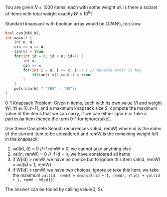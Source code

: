 You are given 𝑁 ≤ 1000 items, each with some weight 𝑤𝑖. Is there a subset of items with total weight exactly 𝑊 ≤ 10<sup>6</sup>?

Standard knapsack with boolean array would be 𝑂(𝑁⋅𝑊), too slow.

```cpp
bool can[MAX_W];
int main() {
	int n, W;
	cin >> n >> W;
	can[0] = true;
	for(int id = 0; id < n; id++) {
		int x;
		cin >> x;
		for(int i = W; i >= x; i--) { // Reverse order is key
			if(can[i-x]) can[i] = true;
		}
	}
	puts(can[W] ? "YES" : "NO");
}
```

0-1 Knapsack Problem: Given n items, each with its own value Vi and weight Wi, ∀i ∈ [0..n-1], and a
maximum knapsack size S, compute the maximum value of the items that we can carry, if
we can either ignore or take a particular item (hence the term 0-1 for ignore/take).

Use these Complete Search recurrences val(id, remW) where id is the index of
the current item to be considered and remW is the remaining weight left in the knapsack:
1. val(id, 0) = 0 // if remW = 0, we cannot take anything else
2. val(n, remW) = 0 // if id = n, we have considered all items
3. if W[id] > remW, we have no choice but to ignore this item
val(id, remW) = val(id + 1, remW)
4. if W[id] ≤ remW, we have two choices: ignore or take this item; we take the maximum 
`val(id, remW) = max(val(id + 1, remW), V[id] + val(id + 1, remW - W[id]))`

The answer can be found by calling value(0, S).

